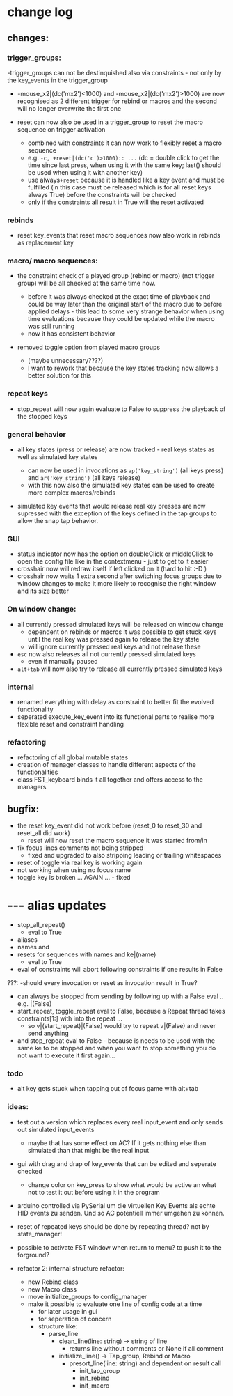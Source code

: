 # change log

## changes:

### trigger_groups:

-trigger_groups can not be destinquished also via constraints - not only by the key_events in the trigger_group
  - -mouse_x2|(dc('mx2')<1000) and -mouse_x2|(dc('mx2')>1000) are now recognised as 2 different trigger for rebind or macros and the second will no longer overwrite the first one

- reset can now also be used in a trigger_group to reset the macro sequence on trigger activation
  - combined with constraints it can now work to flexibly reset a macro sequence
  - e.g. `-c, +reset|(dc('c')>1000):: ...` (dc = double click to get the time since last press, when using it with the same key; last() should be used when using it with another key)
  - use always`+reset` because it is handled like a key event and must be fulfilled (in this case must be released which is for all reset keys always True) before the constraints will be checked
  - only if the constraints all result in True will the reset activated

### rebinds

- reset key_events that reset macro sequences now also work in rebinds as replacement key

### macro/ macro sequences:

- the constraint check of a played group (rebind or macro) (not trigger group) will be all checked at the same time now. 
  - before it was always checked at the exact time of playback and could be way later than the original start of the macro due to before applied delays - this lead to some very strange behavior when using time evaluations because they could be updated while the macro was still running 
  - now it has consistent behavior

- removed toggle option from played macro groups 
  - (maybe unnecessary????)
  - I want to rework that because the key states tracking now allows a better solution for this

### repeat keys

- stop_repeat will now again evaluate to False to suppress the playback of the stopped keys

### general behavior
- all key states (press or release) are now tracked - real keys states as well as simulated key states
  - can now be used in invocations as `ap('key_string')` (all keys press) and `ar('key_string')` (all keys release)
  - with this now also the simulated key states can be used to create more complex macros/rebinds

- simulated key events that would release real key presses are now supressed with the exception of the keys defined in the tap groups to allow the snap tap behavior.

### GUI
- status indicator now has the option on doubleClick or middleClick to open the config file like in the contextmenu - just to get to it easier
- crosshair now will redraw itself if left clicked on it (hard to hit :-D )
- crosshair now waits 1 extra second after switching focus groups due to window changes to make it more likely to recognise the right window and its size better

### On window change:
- all currently pressed simulated keys will be released on window change 
  - dependent on rebinds or macros it was possible to get stuck keys until the real key was pressed again to release the key state
  - will ignore currently pressed real keys and not release these
- `esc` now also releases all not currently pressed simulated keys
  - even if manually paused
- `alt+tab` will now also try to release all currently pressed simulated keys

### internal
- renamed everything with delay as constraint to better fit the evolved functionality
- seperated execute_key_event into its functional parts to realise more flexible reset and constraint handling

### refactoring
- refactoring of all global mutable states
- creation of manager classes to handle different aspects of the functionalities
- class FST_keyboard binds it all together and offers access to the managers

## bugfix:
- the reset key_event did not work before (reset_0 to reset_30 and reset_all did work)
  - reset will now reset the macro sequence it was started from/in
- fix focus lines comments not being stripped
  - fixed and upgraded to also stripping leading or trailing whitespaces
- reset of toggle via real key is working again
- not working when using no focus name
- toggle key is broken ... AGAIN ... - fixed

# --- alias updates

- stop_all_repeat()
  - eval to True
- aliases
- names and 
- resets for sequences with names and ke|(name)
  - eval to True
- eval of constraints will abort following constraints if one results in False

???:
-should every invocation or reset as invocation result in True?
  - can always be stopped from sending by following up with a False eval .. e.g. |(False)
  - start_repeat, toggle_repeat eval to False, because a Repeat thread takes constraints[1:] with into the repeat ...
    - so v|(start_repeat)|(False) would try to repeat v|(False) and never send anything
  - and stop_repeat eval to False - because is needs to be used with the same ke to be stopped and when you want to stop something you do not want to execute it first again...

### todo

- alt key gets stuck when tapping out of focus game with alt+tab

### ideas:

- test out a version which replaces every real input_event and only sends out simulated input_events
  - maybe that has some effect on AC? If it gets nothing else than simulated than that might be the real input

- gui with drag and drap of key_events that can be edited and seperate checked
  - change color on key_press to show what would be active an what not to test it out before using it in the program

- arduino controlled via PySerial um die virtuellen Key Events als echte HID events zu senden. Und so AC potentiell immer umgehen zu können.





- reset of repeated keys should be done by repeating thread? not by state_manager!

- possible to activate FST window when return to menu? to push it to the forground?


- refactor 2: internal structure refactor:
  - new Rebind class
  - new Macro class
  - move initialize_groups to config_manager
  - make it possible to evaluate one line of config code at a time
    - for later usage in gui
    - for seperation of concern
    - structure like:
      - parse_line
        - clean_line(line: string) -> string of line
          - returns line without comments or None if all comment
        - initialize_line() -> Tap_group, Rebind or Macro
          - presort_line(line: string)  and dependent on result call
            - init_tap_group
            - init_rebind
            - init_macro